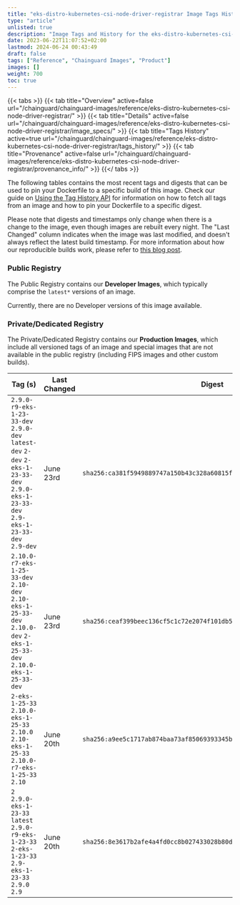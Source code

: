 ```yaml
---
title: "eks-distro-kubernetes-csi-node-driver-registrar Image Tags History"
type: "article"
unlisted: true
description: "Image Tags and History for the eks-distro-kubernetes-csi-node-driver-registrar Chainguard Image"
date: 2023-06-22T11:07:52+02:00
lastmod: 2024-06-24 00:43:49
draft: false
tags: ["Reference", "Chainguard Images", "Product"]
images: []
weight: 700
toc: true
---
```


{{< tabs >}}
{{< tab title="Overview" active=false url="/chainguard/chainguard-images/reference/eks-distro-kubernetes-csi-node-driver-registrar/" >}}
{{< tab title="Details" active=false url="/chainguard/chainguard-images/reference/eks-distro-kubernetes-csi-node-driver-registrar/image_specs/" >}}
{{< tab title="Tags History" active=true url="/chainguard/chainguard-images/reference/eks-distro-kubernetes-csi-node-driver-registrar/tags_history/" >}}
{{< tab title="Provenance" active=false url="/chainguard/chainguard-images/reference/eks-distro-kubernetes-csi-node-driver-registrar/provenance_info/" >}}
{{</ tabs >}}

The following tables contains the most recent tags and digests that can be used to pin your Dockerfile to a specific build of this image. Check our guide on [Using the Tag History API](/chainguard/chainguard-images/using-the-tag-history-api/) for information on how to fetch all tags from an image and how to pin your Dockerfile to a specific digest.

Please note that digests and timestamps only change when there is a change to the image, even though images are rebuilt every night. The "Last Changed" column indicates when the image was last modified, and doesn't always reflect the latest build timestamp. For more information about how our reproducible builds work, please refer to [this blog post](https://www.chainguard.dev/unchained/reproducing-chainguards-reproducible-image-builds).

### Public Registry
The Public Registry contains our **Developer Images**, which typically comprise the `latest*` versions of an image.

Currently, there are no Developer versions of this image available.

### Private/Dedicated Registry
The Private/Dedicated Registry contains our **Production Images**, which include all versioned tags of an image and special images that are not available in the public registry (including FIPS images and other custom builds).

| Tag (s)                                                                                                                                  | Last Changed | Digest                                                                    |
|------------------------------------------------------------------------------------------------------------------------------------------|--------------|---------------------------------------------------------------------------|
|  `2.9.0-r9-eks-1-23-33-dev` `2.9.0-dev` `latest-dev` `2-dev` `2-eks-1-23-33-dev` `2.9.0-eks-1-23-33-dev` `2.9-eks-1-23-33-dev` `2.9-dev` | June 23rd    | `sha256:ca381f5949889747a150b43c328a60815f26c7f8c99841e212b6f4430fe52d10` |
|  `2.10.0-r7-eks-1-25-33-dev` `2.10-dev` `2.10-eks-1-25-33-dev` `2.10.0-dev` `2-eks-1-25-33-dev` `2.10.0-eks-1-25-33-dev`                 | June 23rd    | `sha256:ceaf399beec136cf5c1c72e2074f101db5808a6d2f341c8b3a3e8f4d090e56e1` |
|  `2-eks-1-25-33` `2.10.0-eks-1-25-33` `2.10.0` `2.10-eks-1-25-33` `2.10.0-r7-eks-1-25-33` `2.10`                                         | June 20th    | `sha256:a9ee5c1717ab874baa73af85069393345b638511695df82eab8ee0e3a7599a7c` |
|  `2` `2.9.0-eks-1-23-33` `latest` `2.9.0-r9-eks-1-23-33` `2-eks-1-23-33` `2.9-eks-1-23-33` `2.9.0` `2.9`                                 | June 20th    | `sha256:8e3617b2afe4a4fd0cc8b027433028b80d07fce396a5539547347d9dfd2fccb5` |

